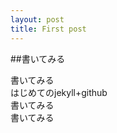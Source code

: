 ```yaml
---
layout: post
title: First post
---
```


##書いてみる

書いてみる  
はじめてのjekyll+github  
    書いてみる  
    書いてみる  